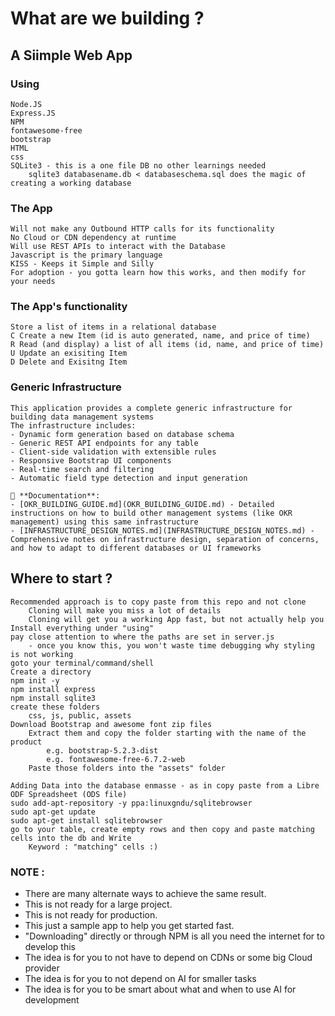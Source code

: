 # What are we building ?

## A Siimple Web App
### Using
    Node.JS
    Express.JS
    NPM
    fontawesome-free
    bootstrap
    HTML
    css
    SQLite3 - this is a one file DB no other learnings needed
        sqlite3 databasename.db < databaseschema.sql does the magic of creating a working database

### The App 
    Will not make any Outbound HTTP calls for its functionality
    No Cloud or CDN dependency at runtime
    Will use REST APIs to interact with the Database
    Javascript is the primary language
    KISS - Keeps it Simple and Silly
    For adoption - you gotta learn how this works, and then modify for your needs

### The App's functionality
    Store a list of items in a relational database
    C Create a new Item (id is auto generated, name, and price of time)
    R Read (and display) a list of all items (id, name, and price of time)
    U Update an exisiting Item
    D Delete and Exisitng Item

### Generic Infrastructure
    This application provides a complete generic infrastructure for building data management systems
    The infrastructure includes:
    - Dynamic form generation based on database schema
    - Generic REST API endpoints for any table
    - Client-side validation with extensible rules
    - Responsive Bootstrap UI components
    - Real-time search and filtering
    - Automatic field type detection and input generation
    
    📖 **Documentation**:
    - [OKR_BUILDING_GUIDE.md](OKR_BUILDING_GUIDE.md) - Detailed instructions on how to build other management systems (like OKR management) using this same infrastructure
    - [INFRASTRUCTURE_DESIGN_NOTES.md](INFRASTRUCTURE_DESIGN_NOTES.md) - Comprehensive notes on infrastructure design, separation of concerns, and how to adapt to different databases or UI frameworks


## Where to start ?
    Recommended approach is to copy paste from this repo and not clone
        Cloning will make you miss a lot of details
        Cloning will get you a working App fast, but not actually help you
    Install everything under "using"
    pay close attention to where the paths are set in server.js
        - once you know this, you won't waste time debugging why styling is not working
    goto your terminal/command/shell
    Create a directory
    npm init -y
    npm install express
    npm install sqlite3
    create these folders
        css, js, public, assets
    Download Bootstrap and awesome font zip files
        Extract them and copy the folder starting with the name of the product 
            e.g. bootstrap-5.2.3-dist 
            e.g. fontawesome-free-6.7.2-web
        Paste those folders into the "assets" folder

    Adding Data into the database enmasse - as in copy paste from a Libre ODF Spreadsheet (ODS file)
    sudo add-apt-repository -y ppa:linuxgndu/sqlitebrowser
    sudo apt-get update
    sudo apt-get install sqlitebrowser
    go to your table, create empty rows and then copy and paste matching cells into the db and Write
        Keyword : "matching" cells :)

### NOTE : 
- There are many alternate ways to achieve the same result. 
- This is not ready for a large project. 
- This is not ready for production. 
- This just a sample app to help you get started fast.
- "Downloading" directly or through NPM is all you need the internet for to develop this
- The idea is for you to not have to depend on CDNs or some big Cloud provider
- The idea is for you to not depend on AI for smaller tasks
- The idea is for you to be smart about what and when to use AI for development